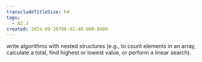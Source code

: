 ```yaml
---
transcludeTitleSize: h4
tags:
  - A2.3
created: 2024-09-26T08:42:40.000-0400
---
```

write algorithms with nested structures (e.g., to count elements in an array, calculate a total, find highest or lowest value, or perform a linear search).